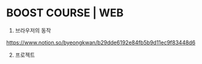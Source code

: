 # BOOST COURSE | WEB

1. 브라우저의 동작

https://www.notion.so/byeongkwan/b29dde6192e84fb5b9d11ec9f83448d6


2. 프로젝트